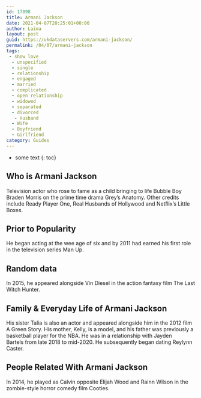 ```yaml
---
id: 17898
title: Armani Jackson
date: 2021-04-07T20:25:01+00:00
author: Laima
layout: post
guid: https://ukdataservers.com/armani-jackson/
permalink: /04/07/armani-jackson
tags:
 - show love
  - unspecified
  - single
  - relationship
  - engaged
  - married
  - complicated
  - open relationship
  - widowed
  - separated
  - divorced
   - Husband
  - Wife
  - Boyfriend
  - Girlfriend
category: Guides
---
```


* some text
{: toc}


## Who is Armani Jackson
                  
                  
                  
Television actor who rose to fame as a child bringing to life Bubble Boy Braden Morris on the prime time drama Grey&#8217;s Anatomy. Other credits include Ready Player One, Real Husbands of Hollywood and Netflix&#8217;s Little Boxes.
                  
              
            
              
            
                
                
                
## Prior to Popularity
                  
                  
                  
He began acting at the wee age of six and by 2011 had earned his first role in the television series Man Up.
                  
              
            
              
            
                
                
                
## Random data
                  
                  
                  
In 2015, he appeared alongside Vin Diesel in the action fantasy film The Last Witch Hunter.
                  
              
            
              
            
                
                
                
## Family & Everyday Life of Armani Jackson
                  
                  
                  
His sister Talia is also an actor and appeared alongside him in the 2012 film A Green Story. His mother, Kelly, is a model, and his father was previously a basketball player for the NBA. He was in a relationship with Jayden Bartels from late 2018 to mid-2020. He subsequently began dating Reylynn Caster.
                  
              
            
              
            
                
                
                
## People Related With Armani Jackson
                  
                  
                  
In 2014, he played as Calvin opposite Elijah Wood and Rainn Wilson in the zombie-style horror comedy film Cooties.
                  
              
            
              
            
                
              
            
              
              
            
            
              
            
          
          
          